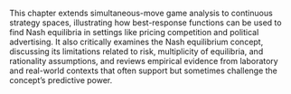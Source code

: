 This chapter extends simultaneous-move game analysis to continuous strategy spaces, illustrating how best-response functions can be used to find Nash equilibria in settings like pricing competition and political advertising. It also critically examines the Nash equilibrium concept, discussing its limitations related to risk, multiplicity of equilibria, and rationality assumptions, and reviews empirical evidence from laboratory and real-world contexts that often support but sometimes challenge the concept’s predictive power.
